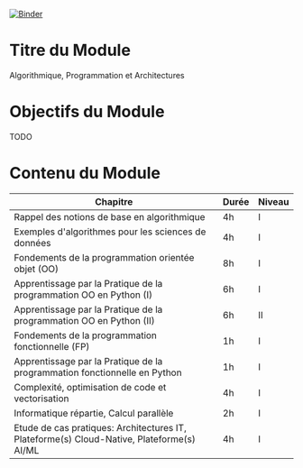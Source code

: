 [![Binder](https://mybinder.org/badge_logo.svg)](https://mybinder.org/v2/gh/ratnania/UM6P-MHACS-EX-2020/master?urlpath=M3%2Fcodes)

# Titre du Module

Algorithmique, Programmation et Architectures

# Objectifs du Module

TODO

# Contenu du Module

| Chapitre | Durée | Niveau |
|---|---|---|
| Rappel des notions de base en algorithmique | 4h | I |
| Exemples d'algorithmes pour les sciences de données | 4h | I |
| Fondements de la programmation orientée objet (OO) | 8h | I |
| Apprentissage par la Pratique de la programmation OO en Python (I) | 6h | I |
| Apprentissage par la Pratique de la programmation OO en Python (II) | 6h | II |
| Fondements de la programmation fonctionnelle (FP) | 1h | I |
| Apprentissage par la Pratique de la programmation fonctionnelle en Python | 1h | I |
| Complexité, optimisation de code et vectorisation | 4h | I |
| Informatique répartie, Calcul parallèle | 2h | I |
| Etude de cas pratiques: Architectures IT, Plateforme(s) Cloud-Native, Plateforme(s) AI/ML | 4h | I |

